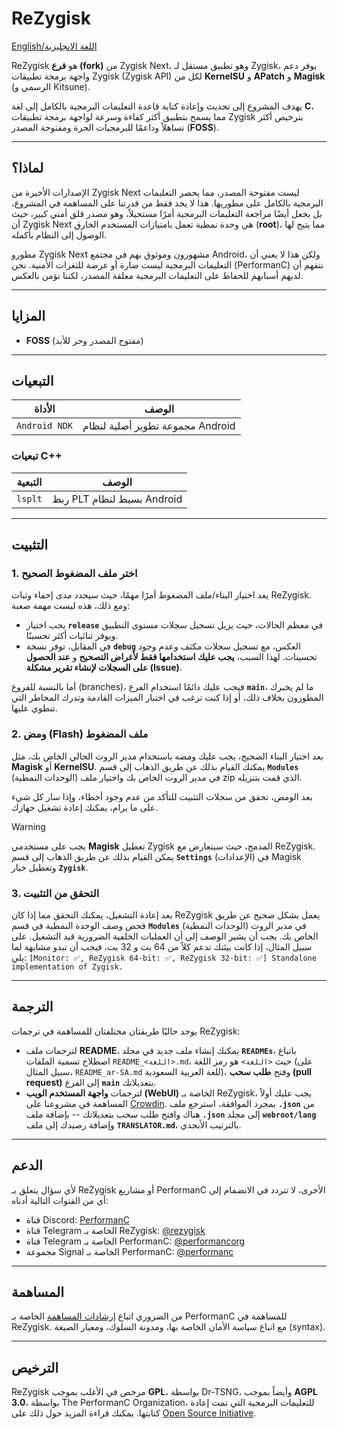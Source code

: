 # ReZygisk

[English/اللغة الانجليزية](https://github.com/PerformanC/ReZygisk)

ReZygisk هو **فرع (fork)** من Zygisk Next، وهو تطبيق مستقل لـ Zygisk، يوفر دعم واجهة برمجة تطبيقات Zygisk (Zygisk API) لكل من **KernelSU** و **APatch** و **Magisk** (الرسمي و Kitsune).

يهدف المشروع إلى تحديث وإعادة كتابة قاعدة التعليمات البرمجية بالكامل إلى لغة **C**، مما يسمح بتطبيق أكثر كفاءة وسرعة لواجهة برمجة تطبيقات Zygisk بترخيص أكثر تساهلاً وداعمًا للبرمجيات الحرة ومفتوحة المصدر (**FOSS**).

---

## لماذا؟

الإصدارات الأخيرة من Zygisk Next ليست مفتوحة المصدر، مما يحصر التعليمات البرمجية بالكامل على مطوريها. هذا لا يحد فقط من قدرتنا على المساهمة في المشروع، بل يجعل أيضًا مراجعة التعليمات البرمجية أمرًا مستحيلاً، وهو مصدر قلق أمني كبير، حيث أن Zygisk Next هي وحدة نمطية تعمل بامتيازات المستخدم الخارق (**root**)، مما يتيح لها الوصول إلى النظام بأكمله.

مطورو Zygisk Next مشهورون وموثوق بهم في مجتمع Android، ولكن هذا لا يعني أن التعليمات البرمجية ليست ضارة أو عرضة للثغرات الأمنية. نحن (PerformanC) نتفهم أن لديهم أسبابهم للحفاظ على التعليمات البرمجية مغلقة المصدر، لكننا نؤمن بالعكس.

---

## المزايا

- **FOSS** (مفتوح المصدر وحر للأبد)

---

## التبعيات

| الأداة           | الوصف                                 |
|-----------------|---------------------------------------|
| `Android NDK`   | مجموعة تطوير أصلية لنظام Android       |

### تبعيات C++ 

| التبعية | الوصف                             |
|---------|-----------------------------------|
| `lsplt` | ربط PLT بسيط لنظام Android         |

---

## التثبيت

### 1. اختر ملف المضغوط الصحيح

يعد اختيار البناء/ملف المضغوط أمرًا مهمًا، حيث سيحدد مدى إخفاء وثبات ReZygisk. ومع ذلك، هذه ليست مهمة صعبة:

- يجب اختيار **`release`** في معظم الحالات، حيث يزيل تسجيل سجلات مستوى التطبيق ويوفر ثنائيات أكثر تحسينًا.
- في المقابل، توفر نسخة **`debug`** العكس، مع تسجيل سجلات مكثف وعدم وجود تحسينات. لهذا السبب، **يجب عليك استخدامها فقط لأغراض التصحيح** و **عند الحصول على السجلات لإنشاء تقرير مشكلة (Issue)**.

أما بالنسبة للفروع (branches)، فيجب عليك دائمًا استخدام الفرع **`main`**، ما لم يخبرك المطورون بخلاف ذلك، أو إذا كنت ترغب في اختبار الميزات القادمة وتدرك المخاطر التي تنطوي عليها.

### 2. ومض (Flash) ملف المضغوط

بعد اختيار البناء الصحيح، يجب عليك ومضه باستخدام مدير الروت الحالي الخاص بك، مثل **Magisk** أو **KernelSU**. يمكنك القيام بذلك عن طريق الذهاب إلى قسم **`Modules`** (الوحدات النمطية) في مدير الروت الخاص بك واختيار ملف zip الذي قمت بتنزيله.

بعد الومض، تحقق من سجلات التثبيت للتأكد من عدم وجود أخطاء، وإذا سار كل شيء على ما يرام، يمكنك إعادة تشغيل جهازك.

> [!WARNING]
> يجب على مستخدمي **Magisk** تعطيل Zygisk المدمج، حيث سيتعارض مع ReZygisk. يمكن القيام بذلك عن طريق الذهاب إلى قسم **`Settings`** (الإعدادات) في Magisk وتعطيل خيار **`Zygisk`**.

### 3. التحقق من التثبيت

بعد إعادة التشغيل، يمكنك التحقق مما إذا كان ReZygisk يعمل بشكل صحيح عن طريق فحص وصف الوحدة النمطية في قسم **`Modules`** (الوحدات النمطية) في مدير الروت الخاص بك. يجب أن يشير الوصف إلى أن العمليات الخلفية الضرورية قيد التشغيل. على سبيل المثال، إذا كانت بيئتك تدعم كلاً من 64 بت و 32 بت، فيجب أن تبدو مشابهة لما يلي: `[Monitor: ✅, ReZygisk 64-bit: ✅, ReZygisk 32-bit: ✅] Standalone implementation of Zygisk.`

---

## الترجمة

يوجد حاليًا طريقتان مختلفتان للمساهمة في ترجمات ReZygisk:

- لترجمات ملف **README**، يمكنك إنشاء ملف جديد في مجلد **`READMEs`**، باتباع اصطلاح تسمية الملفات `README_<اللغة>.md`، حيث `<اللغة>` هو رمز اللغة (على سبيل المثال، `README_ar-SA.md` للغة العربية السعودية)، وفتح **طلب سحب (pull request)** إلى الفرع **`main`** بتعديلاتك.
- لترجمات **واجهة المستخدم الويب (WebUI)** الخاصة بـ ReZygisk، يجب عليك أولاً المساهمة في مشروعنا على [Crowdin](https://crowdin.com/project/rezygisk). بمجرد الموافقة، استرجع ملف **`.json`** من هناك وافتح طلب سحب بتعديلاتك -- بإضافة ملف **`.json`** إلى مجلد **`webroot/lang`** وإضافة رصيدك إلى ملف **`TRANSLATOR.md`**، بالترتيب الأبجدي.

---

## الدعم

لأي سؤال يتعلق بـ ReZygisk أو مشاريع PerformanC الأخرى، لا تتردد في الانضمام إلى أي من القنوات التالية أدناه:

- قناة Discord: [PerformanC](https://discord.gg/uPveNfTuCJ)
- قناة Telegram الخاصة بـ ReZygisk: [@rezygisk](https://t.me/rezygisk)
- قناة Telegram الخاصة بـ PerformanC: [@performancorg](https://t.me/performancorg)
- مجموعة Signal الخاصة بـ PerformanC: [@performanc](https://signal.group/#CjQKID3SS8N5y4lXj3VjjGxVJnzNsTIuaYZjj3i8UhipAS0gEhAedxPjT5WjbOs6FUuXptcT)

---

## المساهمة

من الضروري اتباع [إرشادات المساهمة](https://github.com/PerformanC/contributing) الخاصة بـ PerformanC للمساهمة في ReZygisk. مع اتباع سياسة الأمان الخاصة بها، ومدونة السلوك، ومعيار الصيغة (syntax).

---

## الترخيص

ReZygisk مرخص في الأغلب بموجب **GPL**، بواسطة Dr-TSNG، وأيضاً بموجب **AGPL 3.0**، بواسطة The PerformanC Organization، للتعليمات البرمجية التي تمت إعادة كتابتها. يمكنك قراءة المزيد حول ذلك على [Open Source Initiative](https://opensource.org/licenses/AGPL-3.0).
